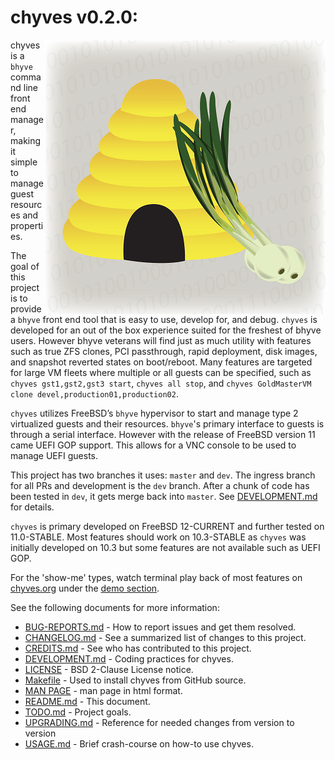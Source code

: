 # chyves v0.2.0:

<img src="https://github.com/chyves/chyves-media/raw/master/chyves-logo-v1-medium.png" alt="chyves logo version 1" width="449" height="439" align="right">

chyves is a `bhyve` command line front end manager, making it simple to manage guest resources and properties.

The goal of this project is to provide a `bhyve` front end tool that is easy to use, develop for, and debug. `chyves` is developed for an out of the box experience suited for the freshest of bhyve users. However bhyve veterans will find just as much utility with features such as true ZFS clones, PCI passthrough, rapid deployment, disk images, and snapshot reverted states on boot/reboot. Many features are targeted for large VM fleets where multiple or all guests can be specified, such as `chyves gst1,gst2,gst3 start`, `chyves all stop`, and `chyves GoldMasterVM clone devel,production01,production02`.

`chyves` utilizes FreeBSD’s `bhyve` hypervisor to start and manage type 2 virtualized guests and their resources. `bhyve`'s primary interface to guests is through a serial interface. However with the release of FreeBSD version 11 came UEFI GOP support. This allows for a VNC console to be used to manage UEFI guests.

This project has two branches it uses: `master` and `dev`. The ingress branch for all PRs and development is the `dev` branch. After a chunk of code has been tested in `dev`, it gets merge back into `master`. See [DEVELOPMENT.md](DEVELOPMENT.md) for details.

`chyves` is primary developed on FreeBSD 12-CURRENT and further tested on 11.0-STABLE. Most features should work on 10.3-STABLE as `chyves` was initially developed on 10.3 but some features are not available such as UEFI GOP.

For the 'show-me' types, watch terminal play back of most features on [chyves.org](http://chyves.org/) under the [demo section](http://chyves.org/#demo).

See the following documents for more information:
- [BUG-REPORTS.md](BUG-REPORTS.md) - How to report issues and get them resolved.
- [CHANGELOG.md](CHANGELOG.md) - See a summarized list of changes to this project.
- [CREDITS.md](CREDITS.md) - See who has contributed to this project.
- [DEVELOPMENT.md](DEVELOPMENT.md) - Coding practices for chyves.
- [LICENSE](LICENSE) - BSD 2-Clause License notice.
- [Makefile](Makefile) - Used to install chyves from GitHub source.
- [MAN PAGE](http://htmlpreview.github.com/?https://raw.githubusercontent.com/chyves/chyves/master/man/chyves.8.html) - man page in html format.
- [README.md](README.md) - This document.
- [TODO.md](TODO.md) - Project goals.
- [UPGRADING.md](UPGRADING.md) - Reference for needed changes from version to version
- [USAGE.md](USAGE.md) - Brief crash-course on how-to use chyves.

